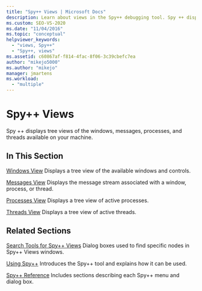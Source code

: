 ```yaml
---
title: "Spy++ Views | Microsoft Docs"
description: Learn about views in the Spy++ debugging tool. Spy ++ displays tree views of the windows, messages, processes, and threads available on your computer.
ms.custom: SEO-VS-2020
ms.date: "11/04/2016"
ms.topic: "conceptual"
helpviewer_keywords:
  - "views, Spy++"
  - "Spy++, views"
ms.assetid: c60867af-f814-4fac-8f06-3c39cbefc7ea
author: "mikejo5000"
ms.author: "mikejo"
manager: jmartens
ms.workload:
  - "multiple"
---
```

# Spy++ Views
Spy ++ displays tree views of the windows, messages, processes, and threads available on your machine.

## In This Section
 [Windows View](../debugger/windows-view.md)
 Displays a tree view of the available windows and controls.

 [Messages View](../debugger/messages-view.md)
 Displays the message stream associated with a window, process, or thread.

 [Processes View](../debugger/processes-view.md)
 Displays a tree view of active processes.

 [Threads View](../debugger/threads-view.md)
 Displays a tree view of active threads.

## Related Sections
 [Search Tools for Spy++ Views](../debugger/search-tools-for-spy-increment-views.md)
 Dialog boxes used to find specific nodes in Spy++ Views windows.

 [Using Spy++](../debugger/using-spy-increment.md)
 Introduces the Spy++ tool and explains how it can be used.

 [Spy++ Reference](../debugger/spy-increment-reference.md)
 Includes sections describing each Spy++ menu and dialog box.